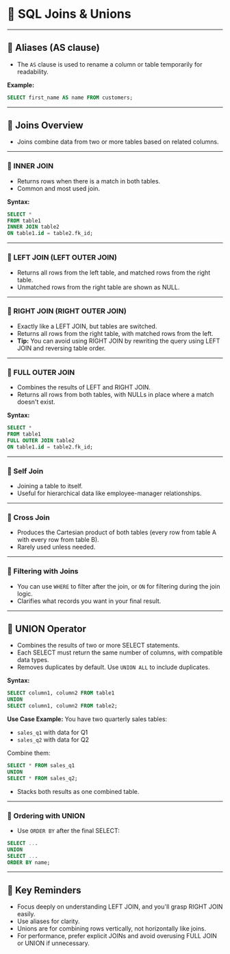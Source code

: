 # 📘 SQL Joins & Unions

---

## 🔹 Aliases (AS clause)

- The `AS` clause is used to rename a column or table temporarily for readability.

**Example:**
```sql
SELECT first_name AS name FROM customers;
```

---

## 🔹 Joins Overview

- Joins combine data from two or more tables based on related columns.

---

### 🔸 INNER JOIN

- Returns rows when there is a match in both tables.
- Common and most used join.

**Syntax:**
```sql
SELECT * 
FROM table1
INNER JOIN table2
ON table1.id = table2.fk_id;
```

---

### 🔸 LEFT JOIN (LEFT OUTER JOIN)

- Returns all rows from the left table, and matched rows from the right table.
- Unmatched rows from the right table are shown as NULL.

---

### 🔸 RIGHT JOIN (RIGHT OUTER JOIN)

- Exactly like a LEFT JOIN, but tables are switched.
- Returns all rows from the right table, with matched rows from the left.
- **Tip:** You can avoid using RIGHT JOIN by rewriting the query using LEFT JOIN and reversing table order.

---

### 🔸 FULL OUTER JOIN

- Combines the results of LEFT and RIGHT JOIN.
- Returns all rows from both tables, with NULLs in place where a match doesn't exist.

**Syntax:**
```sql
SELECT * 
FROM table1
FULL OUTER JOIN table2 
ON table1.id = table2.fk_id;
```

---

### 🔸 Self Join

- Joining a table to itself.
- Useful for hierarchical data like employee-manager relationships.

---

### 🔸 Cross Join

- Produces the Cartesian product of both tables (every row from table A with every row from table B).
- Rarely used unless needed.

---

### 🔸 Filtering with Joins

- You can use `WHERE` to filter after the join, or `ON` for filtering during the join logic.
- Clarifies what records you want in your final result.

---

## 🔹 UNION Operator

- Combines the results of two or more SELECT statements.
- Each SELECT must return the same number of columns, with compatible data types.
- Removes duplicates by default. Use `UNION ALL` to include duplicates.

**Syntax:**
```sql
SELECT column1, column2 FROM table1
UNION
SELECT column1, column2 FROM table2;
```

**Use Case Example:**
You have two quarterly sales tables:
- `sales_q1` with data for Q1
- `sales_q2` with data for Q2

Combine them:
```sql
SELECT * FROM sales_q1
UNION
SELECT * FROM sales_q2;
```
- Stacks both results as one combined table.

---

### 🔹 Ordering with UNION

- Use `ORDER BY` after the final SELECT:

```sql
SELECT ... 
UNION 
SELECT ...
ORDER BY name;
```

---

## 📝 Key Reminders

- Focus deeply on understanding LEFT JOIN, and you'll grasp RIGHT JOIN easily.
- Use aliases for clarity.
- Unions are for combining rows vertically, not horizontally like joins.
- For performance, prefer explicit JOINs and avoid overusing FULL JOIN or UNION if unnecessary.